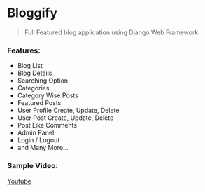 # Bloggify
> Full Featured blog application using Django Web Framework

### Features:
- Blog List
- Blog Details
- Searching Option
- Categories
- Category Wise Posts
- Featured Posts
- User Profile Create, Update, Delete
- User Post Create, Update, Delete
- Post Like Comments
- Admin  Panel
- Login / Logout
- and Many More...

### Sample Video:
[Youtube](https://www.youtube.com/watch?v=A1dYq3-hY1I&t=266s)
